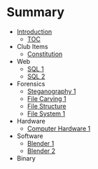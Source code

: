 # Summary

* [Introduction](README.md)
   * [TOC](SUMMARY.md)
* Club Items
   * [Constitution](home/constitution/constitution.md)
* Web
   * [SQL 1](web/sql1/sql1.md)
   * [SQL 2](web/sql2/sql2.md)
* Forensics
   * [Steganography 1](forensics/steg1/steg1.md)
   * [File Carving 1](forensics/filecarving1/filecarving1.md)
   * [File Structure](forensics/filestructure/filestructure.md)
   * [File System 1](forensics/filesystem1/filesystem1.md)
* Hardware
   * [Computer Hardware 1](hardware/computer_hardware_1/computerhardware1.md)
* Software
   * [Blender 1](software/blender1/blender1.md)
   * [Blender 2](software/blender2/blender2.md)
* Binary

